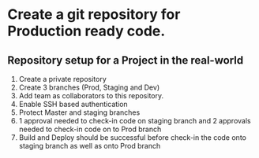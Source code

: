 # Create a git repository for Production ready code. 

## Repository setup for a Project in the real-world 
1. Create a private repository
2. Create 3 branches (Prod, Staging and Dev)
3. Add team as collaborators to this repository.
4. Enable SSH based authentication
5. Protect Master and staging branches
6. 1 approval needed to check-in code on staging branch and 2 approvals needed to check-in code on to Prod branch
7. Build and Deploy should be successful before check-in the code onto staging branch as well as onto Prod branch

